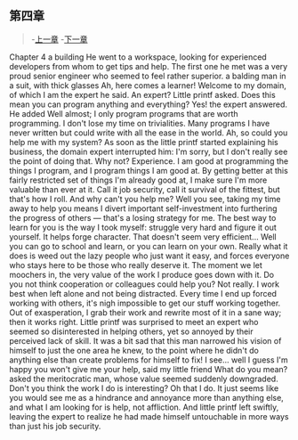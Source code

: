 ## 第四章

> -[上一章](http://codingpy.com/article/story-of-little-printf-chapter3/)
> -[下一章](http://codingpy.com/article/story-of-little-printf-chapter5/)

Chapter 4
a building
He went to a workspace, looking for experienced developers from whom to get tips and help.
The first one he met was a very proud senior engineer who seemed to feel rather superior.
a balding man in a suit, with thick glasses
Ah, here comes a learner! Welcome to my domain, of which I am the expert he said.
An expert? Little printf asked. Does this mean you can program anything and everything?
Yes! the expert answered. He added Well almost; I only program programs that are worth programming. I don't lose my time on trivialities. Many programs I have never written but could write with all the ease in the world.
Ah, so could you help me with my system? As soon as the little printf started explaining his business, the domain expert interrupted him:
I'm sorry, but I don't really see the point of doing that.
Why not?
Experience. I am good at programming the things I program, and I program things I am good at. By getting better at this fairly restricted set of things I'm already good at, I make sure I'm more valuable than ever at it. Call it job security, call it survival of the fittest, but that's how I roll.
And why can't you help me?
Well you see, taking my time away to help you means I divert important self-investment into furthering the progress of others — that's a losing strategy for me. The best way to learn for you is the way I took myself: struggle very hard and figure it out yourself. It helps forge character.
That doesn't seem very efficient...
Well you can go to school and learn, or you can learn on your own. Really what it does is weed out the lazy people who just want it easy, and forces everyone who stays here to be those who really deserve it. The moment we let moochers in, the very value of the work I produce goes down with it.
Do you not think cooperation or colleagues could help you?
Not really. I work best when left alone and not being distracted. Every time I end up forced working with others, it's nigh impossible to get our stuff working together. Out of exasperation, I grab their work and rewrite most of it in a sane way; then it works right.
Little printf was surprised to meet an expert who seemed so disinterested in helping others, yet so annoyed by their perceived lack of skill. It was a bit sad that this man narrowed his vision of himself to just the one area he knew, to the point where he didn't do anything else than create problems for himself to fix!
I see... well I guess I'm happy you won't give me your help, said my little friend
What do you mean? asked the meritocratic man, whose value seemed suddenly downgraded. Don't you think the work I do is interesting?
Oh that I do. It just seems like you would see me as a hindrance and annoyance more than anything else, and what I am looking for is help, not affliction.
And little printf left swiftly, leaving the expert to realize he had made himself untouchable in more ways than just his job security.